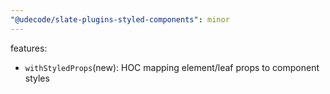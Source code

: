 ```yaml
---
"@udecode/slate-plugins-styled-components": minor
---
```


features:
- `withStyledProps`(new): HOC mapping element/leaf props to component styles